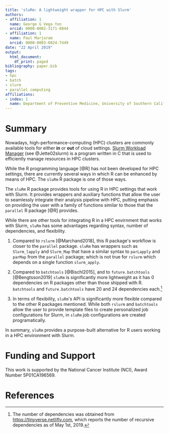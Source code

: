 ```yaml
---
title: 'sluRm: A lightweight wrapper for HPC with Slurm'
authors:
- affiliation: 1
  name: George G Vega Yon
  orcid: 0000-0002-3171-0844
- affiliation: 1
  name: Paul Marjoram
  orcid: 0000-0003-0824-7449
date: "22 April 2019"
output:
  html_document:
    df_print: paged
bibliography: paper.bib
tags:
- hpc
- batch
- slurm
- parallel computing
affiliations:
- index: 1
  name: Department of Preventive Medicine, University of Southern California
---
```


# Summary

Nowadays, high-performance-computing (HPC) clusters are commonly available tools for either **in** or **out** of cloud settings. [Slurm Workload Manager](https://slurm.schedmd.com/) (see @Jette02slurm) is a program written in C that is used to efficiently manage resources in HPC clusters.

While the R programming language [@R] has not been developed for HPC settings, there are currently several ways in which R can be enhanced by means of HPC. The `sluRm` R package is one of those ways.

The `sluRm` R package provides tools for using R in HPC settings that work with Slurm. It provides wrappers and auxiliary functions that allow the user to seamlessly integrate their analysis pipeline with HPC, putting emphasis on providing the user with a family of functions similar to those that the `parallel` R package [@R] provides.

While there are other tools for integrating R in a HPC envirnment that works with Slurm, `sluRm` has some advantages regarding syntax, number of dependencies, and flexibility. 

1.  Compared to `rslurm` [@Marchand2018], this R package's workflow is closer to the `parallel` package. `sluRm` has wrappers such as `Slurm_lapply` and `Slurm_Map` that have a similar syntax to `parLapply` and `parMap` from the `parallel` package; which is not true for `rslurm` which depends on a single function `slurm_apply`.

2.  Compared to `batchtools` [@Bischl2015], and to `future.batchtools` [@Bengtsson2019] `sluRm` is significantly more lightweight as it has 0 dependencies on R packages other than those shipped with R. `batchtools` and `future.batchtools` have 20 and 24 dependencies each.[^date]

3.  In terms of flexibility, `sluRm`'s API is significantly more flexible compared to the other R packages mentioned. While both `rslurm` and `batchtools` allow the user to provide template files to create personalized job configurations for Slurm, in `sluRm` job configurations are created programatically.
    
[^date]: The number of dependencies was obtained from https://tinyverse.netlifly.com, which reports the number of recursive dependencies as of May 1st, 2019.

In summary, `sluRm` provides a purpose-built alternative for R users working in a HPC environment with Slurm.

# Funding and Support

This work is supported by the National Cancer Institute (NCI), Award Number 5P01CA196569.

# References
